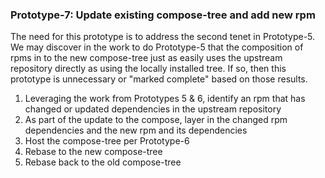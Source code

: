 ### Prototype-7: Update existing compose-tree and add new rpm
The need for this prototype is to address the second tenet in Prototype-5. We may discover in the work to do Prototype-5 that the composition of rpms in to the new compose-tree just as easily uses the upstream repository directly as using the locally installed tree. If so, then this prototype is unnecessary or "marked complete" based on those results.
1. Leveraging the work from Prototypes 5 & 6, identify an rpm that has changed or updated dependencies in the upstream repository
2. As part of the update to the compose, layer in the changed rpm dependencies and the new rpm and its dependencies
3. Host the compose-tree per Prototype-6
4. Rebase to the new compose-tree 
5. Rebase back to the old compose-tree
